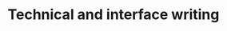 ---
title: Technical and interface writing
permalink: /technical-and-interface-writing/
redirect_to:
  - /content-types/technical-and-interface-writing/
---
